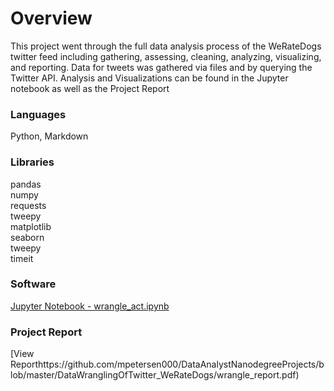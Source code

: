# Overview

This project went through the full data analysis process of the WeRateDogs twitter feed including gathering, assessing, cleaning, analyzing, visualizing, and reporting.  Data for tweets was gathered via files and by querying the Twitter API.  Analysis and Visualizations can be found in the Jupyter notebook as well as the Project Report

### Languages
Python, Markdown

### Libraries
pandas<br>
numpy<br>
requests<br>
tweepy<br>
matplotlib<br>
seaborn<br>
tweepy<br>
timeit<br>

### Software
[Jupyter Notebook - wrangle_act.ipynb](https://github.com/mpetersen000/DataAnalystNanodegreeProjects/blob/master/DataWranglingOfTwitter_WeRateDogs/wrangle_act.ipynb)

### Project Report
[View Reporthttps://github.com/mpetersen000/DataAnalystNanodegreeProjects/blob/master/DataWranglingOfTwitter_WeRateDogs/wrangle_report.pdf)
